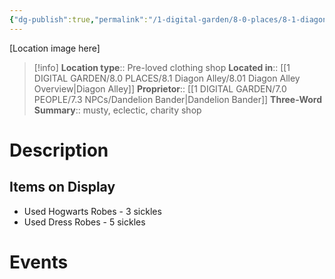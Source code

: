```yaml
---
{"dg-publish":true,"permalink":"/1-digital-garden/8-0-places/8-1-diagon-alley/8-1-32-secondhand-robes/","tags":["#place","diagon-alley","shop"]}
---
```


[Location image here]
>[!info]
>**Location type**::  Pre-loved clothing shop
>**Located in**:: [[1 DIGITAL GARDEN/8.0 PLACES/8.1 Diagon Alley/8.01 Diagon Alley Overview\|Diagon Alley]]
>**Proprietor**:: [[1 DIGITAL GARDEN/7.0 PEOPLE/7.3 NPCs/Dandelion Bander\|Dandelion Bander]]
>**Three-Word Summary**:: musty, eclectic, charity shop 

# Description


## Items on Display

- Used Hogwarts Robes - 3 sickles
- Used Dress Robes - 5 sickles

# Events

